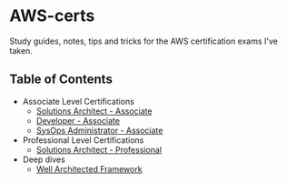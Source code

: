 # AWS-certs
Study guides, notes, tips and tricks for the AWS certification exams I've taken.

## Table of Contents

<!-- MarkdownTOC depth=4 -->

- Associate Level Certifications
    - [Solutions Architect - Associate](./associate/solutions-architect/)
    - [Developer - Associate](./associate/developer/)
    - [SysOps Administrator - Associate](./associate/sysops-administrator/)
- Professional Level Certifications
    - [Solutions Architect - Professional](./professional/solutions-architect/)
- Deep dives
	- [Well Architected Framework](./deep-dives/well-architected-framework/)

<!-- /MarkdownTOC -->
